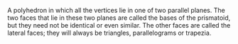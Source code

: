 A polyhedron in which all the vertices lie in one of two parallel
planes. The two faces that lie in these two planes are called the bases
of the prismatoid, but they need not be identical or even similar. The
other faces are called the lateral faces; they will always be triangles,
parallelograms or trapezia.
